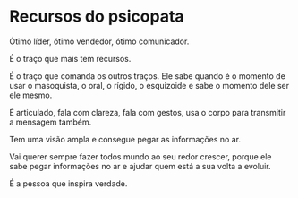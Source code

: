 # Recursos do psicopata

Ótimo líder, ótimo vendedor, ótimo comunicador.

É o traço que mais tem recursos.

É o traço que comanda os outros traços. Ele sabe quando é o momento de usar o masoquista, o oral, o rígido, o esquizoide e sabe o momento dele ser ele mesmo.

É articulado, fala com clareza, fala com gestos, usa o corpo para transmitir a mensagem também.

Tem uma visão ampla e consegue pegar as informações no ar.

Vai querer sempre fazer todos mundo ao seu redor crescer, porque ele sabe pegar informações no ar e ajudar quem está a sua volta a evoluir.

É a pessoa que inspira verdade.
